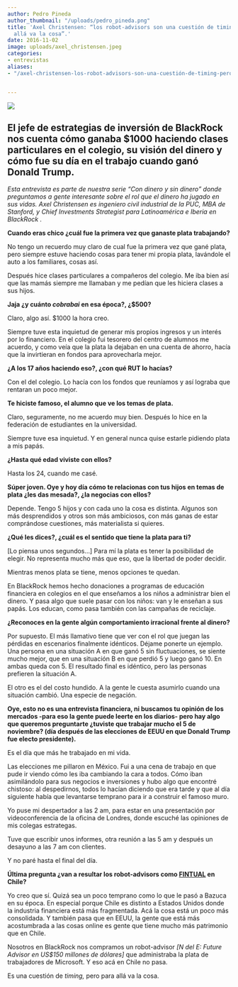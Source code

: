 ```yaml
---
author: Pedro Pineda
author_thumbnail: "/uploads/pedro_pineda.png"
title: 'Axel Christensen: “los robot-advisors son una cuestión de timing, pero para
  allá va la cosa”.'
date: 2016-11-02
image: uploads/axel_christensen.jpeg
categories:
- entrevistas
aliases:
- "/axel-christensen-los-robot-advisors-son-una-cuestión-de-timing-pero-para-allá-va-la-cosa-1de26f252290/"


---
```


![](/uploads/axel_christensen.jpeg)

## El jefe de estrategias de inversión de BlackRock nos cuenta cómo ganaba $1000 haciendo clases particulares en el colegio, su visión del dinero y cómo fue su día en el trabajo cuando ganó Donald Trump.

*Esta entrevista es parte de nuestra serie “Con dinero y sin dinero” donde preguntamos a gente interesante sobre el rol que el dinero ha jugado en sus vidas. Axel Christensen es ingeniero civil industrial de la PUC, MBA de Stanford, y Chief Investments Strategist para Latinoamérica e Iberia en BlackRock .*

**Cuando eras chico ¿cuál fue la primera vez que ganaste plata trabajando?**

No tengo un recuerdo muy claro de cual fue la primera vez que gané plata, pero siempre estuve haciendo cosas para tener mi propia plata, lavándole el auto a los familiares, cosas así.

Después hice clases particulares a compañeros del colegio. Me iba bien así que las mamás siempre me llamaban y me pedían que les hiciera clases a sus hijos.

**Jaja ¿y cuánto *cobrabai* en esa época?, ¿$500?**

Claro, algo así. $1000 la hora creo.

Siempre tuve esta inquietud de generar mis propios ingresos y un interés por lo financiero. En el colegio fui tesorero del centro de alumnos me acuerdo, y como veía que la plata la dejaban en una cuenta de ahorro, hacía que la invirtieran en fondos para aprovecharla mejor.

**¿A los 17 años haciendo eso?, ¿con qué RUT lo hacías?**

Con el del colegio. Lo hacía con los fondos que reuníamos y así lograba que rentaran un poco mejor.

**Te hiciste famoso, el alumno que ve los temas de plata.**

Claro, seguramente, no me acuerdo muy bien. Después lo hice en la federación de estudiantes en la universidad.

Siempre tuve esa inquietud. Y en general nunca quise estarle pidiendo plata a mis papás.

**¿Hasta qué edad viviste con ellos?**

Hasta los 24, cuando me casé.

**Súper joven. Oye y hoy día cómo te relacionas con tus hijos en temas de plata ¿les das mesada?, ¿la negocias con ellos?**

Depende. Tengo 5 hijos y con cada uno la cosa es distinta. Algunos son más desprendidos y otros son más ambiciosos, con más ganas de estar comprándose cuestiones, más materialista si quieres.

**¿Qué les dices?, ¿cuál es el sentido que tiene la plata para ti?**

[Lo piensa unos segundos…] Para mí la plata es tener la posibilidad de elegir. No representa mucho más que eso, que la libertad de poder decidir.

Mientras menos plata se tiene, menos opciones te quedan.

En BlackRock hemos hecho donaciones a programas de educación financiera en colegios en el que enseñamos a los niños a administrar bien el dinero. Y pasa algo que suele pasar con los niños: van y le enseñan a sus papás. Los educan, como pasa también con las campañas de reciclaje.

**¿Reconoces en la gente algún comportamiento irracional frente al dinero?**

Por supuesto. El más llamativo tiene que ver con el rol que juegan las pérdidas en escenarios finalmente idénticos. Déjame ponerte un ejemplo. Una persona en una situación A en que ganó 5 sin fluctuaciones, se siente mucho mejor, que en una situación B en que perdió 5 y luego ganó 10. En ambas queda con 5. El resultado final es idéntico, pero las personas prefieren la situación A.

El otro es el del costo hundido. A la gente le cuesta asumirlo cuando una situación cambió. Una especie de negación.

**Oye, esto no es una entrevista financiera, ni buscamos tu opinión de los mercados -para eso la gente puede leerte en los diarios- pero hay algo que queremos preguntarte ¿tuviste que trabajar mucho el 5 de noviembre? (día después de las elecciones de EEUU en que Donald Trump fue electo presidente).**

Es el día que más he trabajado en mi vida.

Las elecciones me pillaron en México. Fui a una cena de trabajo en que pude ir viendo cómo les iba cambiando la cara a todos. Cómo iban asimilándolo para sus negocios e inversiones y hubo algo que encontré chistoso: al despedirnos, todos lo hacían diciendo que era tarde y que al día siguiente había que levantarse temprano para ir a construir el famoso muro.

Yo puse mi despertador a las 2 am, para estar en una presentación por videoconferencia de la oficina de Londres, donde escuché las opiniones de mis colegas estrategas.

Tuve que escribir unos informes, otra reunión a las 5 am y después un desayuno a las 7 am con clientes.

Y no paré hasta el final del día.

**Última pregunta ¿van a resultar los robot-advisors como [FINTUAL](https://fintual.cl/) en Chile?**

Yo creo que sí. Quizá sea un poco temprano como lo que le pasó a Bazuca en su época. En especial porque Chile es distinto a Estados Unidos donde la industria financiera está más fragmentada. Acá la cosa está un poco más consolidada. Y también pasa que en EEUU, la gente que está más acostumbrada a las cosas online es gente que tiene mucho más patrimonio que en Chile.

Nosotros en BlackRock nos compramos un robot-advisor *[N del E: Future Advisor en US$150 millones de dólares]* que administraba la plata de trabajadores de Microsoft. Y eso acá en Chile no pasa.

Es una cuestión de *timing,* pero para allá va la cosa.
